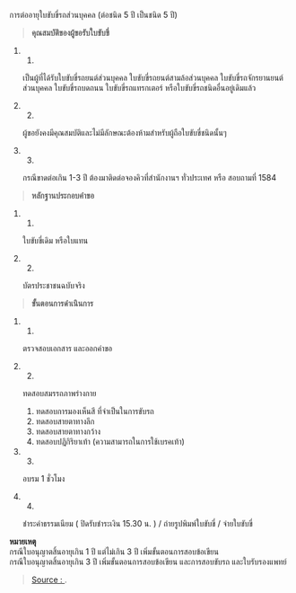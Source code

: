 การต่ออายุใบขับขี่รถส่วนบุคคล (ต่อชนิด 5 ปี เป็นชนิด 5 ปี)


> **คุณสมบัติของผู้ขอรับใบขับขี่**

1.  1.
    
    เป็นผู้ที่ได้รับใบขับขี่รถยนต์ส่วนบุคคล ใบขับขี่รถยนต์สามล้อส่วนบุคคล ใบขับขี่รถจักรยานยนต์ส่วนบุคคล ใบขับขี่รถบดถนน ใบขับขี่รถแทรกเตอร์ หรือใบขับขี่รถชนิดอื่นอยู่เดิมแล้ว
    
2.  2.
    
    ผู้ขอยังคงมีคุณสมบัติและไม่มีลักษณะต้องห้ามสำหรับผู้ถือใบขับขี่ชนิดนั้นๆ
    
3.  3.
    
    กรณีขาดต่อเกิน 1-3 ปี ต้องมาติดต่อจองคิวที่สำนักงานฯ ทั่วประเทศ หรือ สอบถามที่ 1584
    

> **หลักฐานประกอบคำขอ**

1.  1.
    
    ใบขับขี่เดิม หรือใบแทน
    
2.  2.
    
    บัตรประชาชนฉบับจริง
    

> **ขั้นตอนการดำเนินการ**

1.  1.
    
    ตรวจสอบเอกสาร และออกคำขอ
    
2.  2.
    
    ทดสอบสมรรถภาพร่างกาย
    
    1.  ทดสอบการมองเห็นสี ที่จำเป็นในการขับรถ
    2.  ทดสอบสายตาทางลึก
    3.  ทดสอบสายตาทางกว้าง
    4.  ทดสอบปฎิกิริยาเท้า (ความสามารถในการใช้เบรคเท้า)
3.  3.
    
    อบรม 1 ชั่วโมง
    
4.  4.
    
    ชำระค่าธรรมเนียม ( ปิดรับชำระเงิน 15.30 น. )  / ถ่ายรูปพิมพ์ใบขับขี่ / จ่ายใบขับขี่
    

**หมายเหตุ**  
กรณีใบอนุญาตสิ้นอายุเกิน 1 ปี แต่ไม่เกิน 3 ปี เพิ่มขั้นตอนการสอบข้อเขียน  
กรณีใบอนุญาตสิ้นอายุเกิน 3 ปี เพิ่มขั้นตอนการสอบข้อเขียน และการสอบขับรถ และใบรับรองแพทย์

> [Source : ](https://).
<!--stackedit_data:
eyJoaXN0b3J5IjpbLTEzMjM1NzAyNzldfQ==
-->